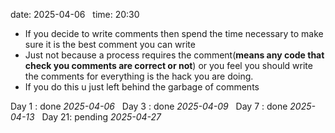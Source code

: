 date: 2025-04-06  
time: 20:30  

- If you decide to write comments then spend the time necessary to make sure it is the best comment you can write
-  Just not because a process requires the comment(**means any code that check you comments are correct or not**) or you feel you should write the comments for everything is the hack you are doing.
- If you do this u just left behind the garbage of comments

Day 1 : done *2025-04-06*  
Day 3 : done *2025-04-09*  
Day 7 : done *2025-04-13*  
Day 21: pending *2025-04-27*